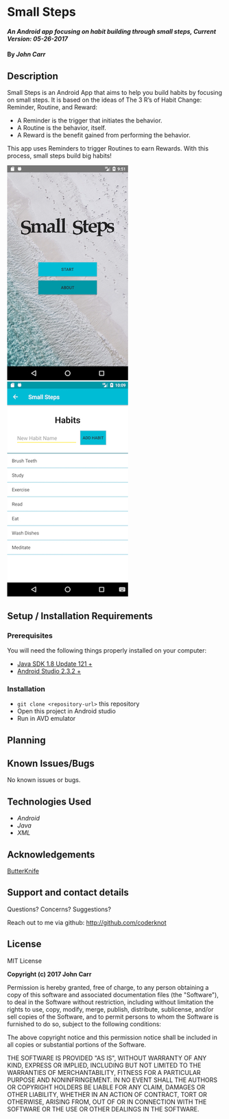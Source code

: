# Small Steps

#### _An Android app focusing on habit building through small steps, Current Version: 05-26-2017_

#### By _**John Carr**_

## Description
Small Steps is an Android App that aims to help you build habits by focusing on small steps. It is based on the ideas of The 3 R’s of Habit Change: Reminder, Routine, and Reward:

* A Reminder is the trigger that initiates the behavior.
* A Routine is the behavior, itself.
* A Reward is the benefit gained from performing the behavior.

This app uses Reminders to trigger Routines to earn Rewards. With this process, small steps build big habits!

![Small Steps: Main Activity](/app/src/main/assets/images/MainActivity.jpg?raw=true "Small Step - Main Activity")
![Small Steps: Habits Activity](/app/src/main/assets/images/HabitsActivity.jpg?raw=true "Small Step - Habits Activity")

## Setup / Installation Requirements

### Prerequisites

You will need the following things properly installed on your computer:

* [Java SDK 1.8 Update 121 +](http://www.oracle.com/technetwork/java/javase/downloads/jdk8-downloads-2133151.html)
* [Android Studio 2.3.2 +](https://developer.android.com/studio/index.html)


### Installation

* `git clone <repository-url>` this repository
* Open this project in Android studio
* Run in AVD emulator

## Planning

## Known Issues/Bugs
No known issues or bugs.

## Technologies Used
* _Android_
* _Java_
* _XML_

## Acknowledgements
[ButterKnife](https://github.com/JakeWharton/butterknife)

## Support and contact details
Questions? Concerns? Suggestions?

Reach out to me via github:
<http://github.com/coderknot>

## License

MIT License

__Copyright (c) 2017 John Carr__

Permission is hereby granted, free of charge, to any person obtaining a copy of this software and associated documentation files (the "Software"), to deal in the Software without restriction, including without limitation the rights to use, copy, modify, merge, publish, distribute, sublicense, and/or sell copies of the Software, and to permit persons to whom the Software is furnished to do so, subject to the following conditions:

The above copyright notice and this permission notice shall be included in all copies or substantial portions of the Software.

THE SOFTWARE IS PROVIDED "AS IS", WITHOUT WARRANTY OF ANY KIND, EXPRESS OR IMPLIED, INCLUDING BUT NOT LIMITED TO THE WARRANTIES OF MERCHANTABILITY, FITNESS FOR A PARTICULAR PURPOSE AND NONINFRINGEMENT. IN NO EVENT SHALL THE AUTHORS OR COPYRIGHT HOLDERS BE LIABLE FOR ANY CLAIM, DAMAGES OR OTHER LIABILITY, WHETHER IN AN ACTION OF CONTRACT, TORT OR OTHERWISE, ARISING FROM, OUT OF OR IN CONNECTION WITH THE SOFTWARE OR THE USE OR OTHER DEALINGS IN THE SOFTWARE.
